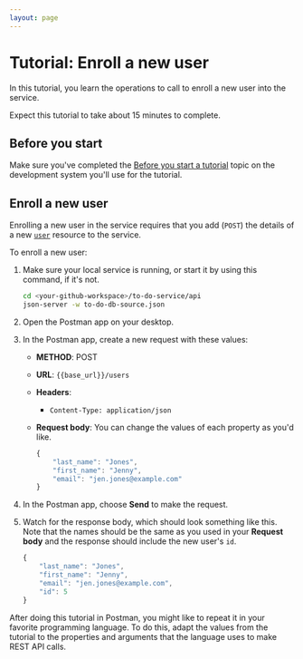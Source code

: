 ```yaml
---
layout: page
---
```


# Tutorial: Enroll a new user

In this tutorial, you learn the operations to call to
enroll a new user into the service.

Expect this tutorial to take about 15 minutes to complete.

## Before you start

Make sure you've completed the [Before you start a tutorial](before-you-start-a-tutorial) topic on the development system you'll use for the tutorial.

## Enroll a new user

Enrolling a new user in the service requires that you add (`POST`) the details of a new [`user`](../api/user) resource to the service.

To enroll a new user:

1. Make sure your local service is running, or start it by using this command, if it's not.

    ```bash
    cd <your-github-workspace>/to-do-service/api
    json-server -w to-do-db-source.json
    ```

1. Open the Postman app on your desktop.
1. In the Postman app, create a new request with these values:
    * **METHOD**: POST
    * **URL**: `{{base_url}}/users`
    * **Headers**:
        * `Content-Type: application/json`
    * **Request body**:
        You can change the values of each property as you'd like.

        ```javascript
        {
            "last_name": "Jones",
            "first_name": "Jenny",
            "email": "jen.jones@example.com"
        }
        ```

1. In the Postman app, choose **Send** to make the request.
1. Watch for the response body, which should look something like this. Note that the names should be the same as you used in your **Request body** and the response should include the new user's `id`.

    ```javascript
    {
        "last_name": "Jones",
        "first_name": "Jenny",
        "email": "jen.jones@example.com",
        "id": 5
    }
    ```

After doing this tutorial in Postman, you might like to repeat it in
your favorite programming language. To do this, adapt the values from
the tutorial to the properties and arguments that the language uses to
make REST API calls.
